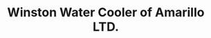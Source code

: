 ---
title: "Winston Water Cooler of Amarillo LTD."
url: /amarillo/winston-water-cooler-of-amarillo-ltd/
shop: Baustoffe
---